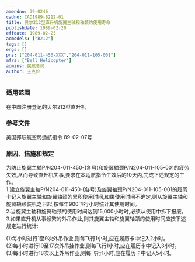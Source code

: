 ```yaml
---
amendno: 39-0246  
cadno: CAD1989-B212-01  
title: 贝尔212型直升机旋翼主轴和轴颈的使用寿命  
publishdate: 1989-02-20  
effdate: 1989-02-25  
acmodels: ["B212"]  
tags: []  
engs: []  
pns: ["204-011-450-XXX","204-011-105-001"]  
mfrs: ["Bell Helicopter"]  
admins: 民航总局  
author: 王克俭  
---
```

  
### 适用范围  
在中国注册登记的贝尔212型直升机  
  
<!--more-->  
### 参考文件  
  美国邦联航空局适航指令 89-02-07号  
  
### 原因、措施和规定  

  为防止旋翼主轴P/N204-011-450-(各号)和旋翼轴颈P/N204-011-105-001的疲劳失效,从而导致直升机失事,要求在本适航指令生效后的10天内,完成下述规定的工作。  
1.建立旋翼主轴P/N204-011-450-(各号)及旋翼轴颈P/N204-011-105-001的履历卡记入旋翼主轴和旋翼轴颈的累积使用时间,如果使用时间不确定,则从旋翼主轴和旋翼轴颈装机之日起,按每年900飞行小时统计其使用时间。  
  2.当旋翼主轴和旋翼轴颈的使用时间达到15,000小时时,必须从使用中拆下报废。  
  3.如果直升机从事频繁的外吊作业,则其旋翼主轴和旋翼轴颈的使用时间应按下述规定进行统计:  
  
  (1)每小时进行1至9次外吊作业,则每飞行1小时,应在履历卡中记入2小时。  
  (2)每小时进行10至17次外吊挂作业,则每飞行1小时,应在履历卡中记入3小时。  
  (3)每小时进行18次以上外吊作业,则每飞行1小时,应在履历卡中记入5小时。  
  
